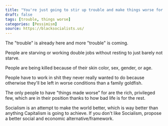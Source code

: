 ```yaml
---
title: "You're just going to stir up trouble and make things worse for everyone with this Socialism crap."
draft: false
tags: [trouble, things worse]
categories: [Pessimism]
source: https://blacksocialists.us/
---
```


The "trouble" is already here and more "trouble" is coming.  
  
People are starving or working double jobs without resting to just barely not starve.  
  
People are being killed because of their skin color, sex, gender, or age.  
  
People have to work in shit they never really wanted to do because otherwise they'll be left in worse conditions than a family goldfish.  
  
The only people to have "things made worse" for are the rich, privileged few, which are in their position thanks to how bad life is for the rest.  
  
Socialism is an attempt to make the world better, which is way better than anything Capitalism is going to achieve. If you don't like Socialism, propose a better social and economic alternative/framework.

